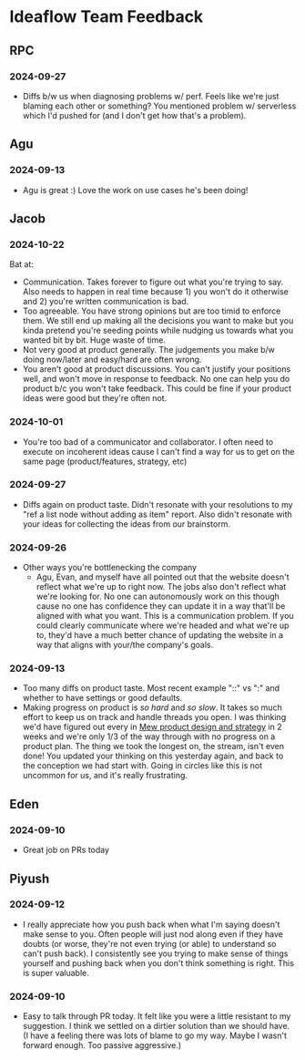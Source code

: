 # Ideaflow Team Feedback

## RPC
### 2024-09-27
- Diffs b/w us when diagnosing problems w/ perf. Feels like we're just blaming each other or something? You mentioned problem w/ serverless which I'd pushed for (and I don't get how that's a problem). 

## Agu
### 2024-09-13
- Agu is great :) Love the work on use cases he's been doing!

## Jacob

### 2024-10-22
Bat at:
- Communication. Takes forever to figure out what you're trying to say. Also needs to happen in real time because 1) you won't do it otherwise and 2) you're written communication is bad.
- Too agreeable. You have strong opinions but are too timid to enforce them. We still end up making all the decisions you want to make but you kinda pretend you're seeding points while nudging us towards what you wanted bit by bit. Huge waste of time.
- Not very good at product generally. The judgements you make b/w doing now/later and easy/hard are often wrong.
- You aren't good at product discussions. You can't justify your positions well, and won't move in response to feedback. No one can help you do product b/c you won't take feedback. This could be fine if your product ideas were good but they're often not.

### 2024-10-01
- You're too bad of a communicator and collaborator. I often need to execute on incoherent ideas cause I can't find a way for us to get on the same page (product/features, strategy, etc)

### 2024-09-27
- Diffs again on product taste. Didn't resonate with your resolutions to my "ref a list node without adding as item" report. Also didn't resonate with your ideas for collecting the ideas from our brainstorm.

### 2024-09-26
- Other ways you're bottlenecking the company
  - Agu, Evan, and myself have all pointed out that the website doesn't reflect what we're up to right now. The jobs also don't reflect what we're looking for. No one can autonomously work on this though cause no one has confidence they can update it in a way that'll be aligned with what you want. This is a communication problem. If you could clearly communicate where we're headed and what we're up to, they'd have a much better chance of updating the website in a way that aligns with your/the company's goals.

### 2024-09-13
- Too many diffs on product taste. Most recent example "::" vs ":" and whether to have settings or good defaults.
- Making progress on product is *so hard* and *so slow*. It takes so much effort to keep us on track and handle threads you open. I was thinking we'd have figured out every in [Mew product design and strategy](https://linear.app/ideaflow/project/mew-product-design-and-strategy-0badc290c898) in 2 weeks and we're only 1/3 of the way through with no progress on a product plan. The thing we took the longest on, the stream, isn't even done! You updated your thinking on this yesterday again, and back to the conception we had start with. Going in circles like this is not uncommon for us, and it's really frustrating.  


## Eden
### 2024-09-10
- Great job on PRs today

## Piyush
### 2024-09-12
- I really appreciate how you push back when what I'm saying doesn't make sense to you. Often people will just nod along even if they have doubts (or worse, they're not even trying (or able) to understand so can't push back). I consistently see you trying to make sense of things yourself and pushing back when you don't think something is right. This is super valuable.
### 2024-09-10
- Easy to talk through PR today. It felt like you were a little resistant to my suggestion. I think we settled on a dirtier solution than we should have. (I have a feeling there was lots of blame to go my way. Maybe I wasn't forward enough. Too passive aggressive.) 